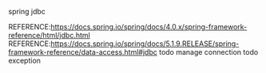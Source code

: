 spring jdbc


REFERENCE:https://docs.spring.io/spring/docs/4.0.x/spring-framework-reference/html/jdbc.html
REFERENCE:https://docs.spring.io/spring/docs/5.1.9.RELEASE/spring-framework-reference/data-access.html#jdbc
todo manage connection
todo exception
